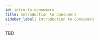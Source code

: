 ```yaml
---
id: intro-to-consumers
title: Introduction to Consumers
sidebar_label: Introduction to Consumers
---
```



TBD